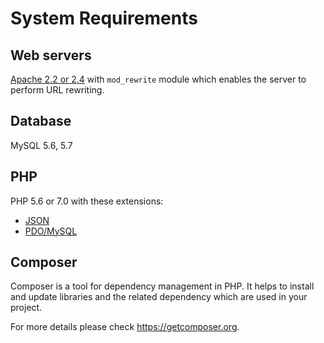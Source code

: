 # System Requirements

## Web servers

[Apache 2.2 or 2.4](http://httpd.apache.org/download.cgi) with `mod_rewrite` module which enables the server to perform URL rewriting. 

## Database

MySQL 5.6, 5.7

## PHP

PHP 5.6 or 7.0 with these extensions:

- [JSON](http://php.net/manual/en/book.json.php)
- [PDO/MySQL](http://php.net/manual/en/ref.pdo-mysql.php)

## Composer

Composer is a tool for dependency management in PHP. It helps to install and update libraries and the related dependency which are used in your project.

For more details please check <https://getcomposer.org>.
